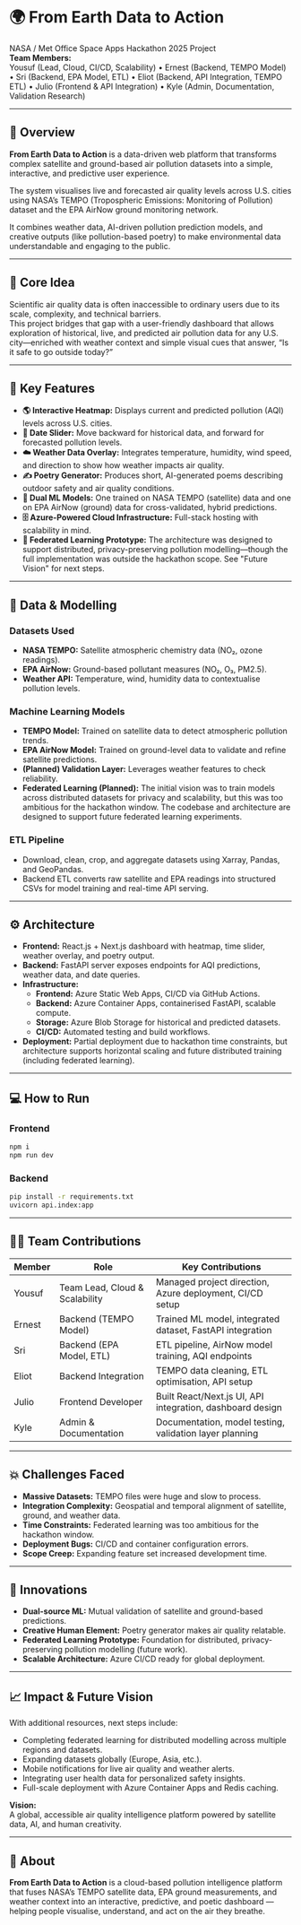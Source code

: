 # 🌍 From Earth Data to Action

NASA / Met Office Space Apps Hackathon 2025 Project  
**Team Members:**  
Yousuf (Lead, Cloud, CI/CD, Scalability) • Ernest (Backend, TEMPO Model) • Sri (Backend, EPA Model, ETL) • Eliot (Backend, API Integration, TEMPO ETL) • Julio (Frontend & API Integration) • Kyle (Admin, Documentation, Validation Research)

---

## 🚀 Overview

**From Earth Data to Action** is a data-driven web platform that transforms complex satellite and ground-based air pollution datasets into a simple, interactive, and predictive user experience.

The system visualises live and forecasted air quality levels across U.S. cities using NASA’s TEMPO (Tropospheric Emissions: Monitoring of Pollution) dataset and the EPA AirNow ground monitoring network.

It combines weather data, AI-driven pollution prediction models, and creative outputs (like pollution-based poetry) to make environmental data understandable and engaging to the public.

---

## 🧠 Core Idea

Scientific air quality data is often inaccessible to ordinary users due to its scale, complexity, and technical barriers.  
This project bridges that gap with a user-friendly dashboard that allows exploration of historical, live, and predicted air pollution data for any U.S. city—enriched with weather context and simple visual cues that answer, “Is it safe to go outside today?”

---

## 🧩 Key Features

- **🌎 Interactive Heatmap:** Displays current and predicted pollution (AQI) levels across U.S. cities.
- **📅 Date Slider:** Move backward for historical data, and forward for forecasted pollution levels.
- **☁️ Weather Data Overlay:** Integrates temperature, humidity, wind speed, and direction to show how weather impacts air quality.
- **✍️ Poetry Generator:** Produces short, AI-generated poems describing outdoor safety and air quality conditions.
- **🧠 Dual ML Models:** One trained on NASA TEMPO (satellite) data and one on EPA AirNow (ground) data for cross-validated, hybrid predictions.
- **🗄️ Azure-Powered Cloud Infrastructure:** Full-stack hosting with scalability in mind.
- **🤝 Federated Learning Prototype:** The architecture was designed to support distributed, privacy-preserving pollution modelling—though the full implementation was outside the hackathon scope. See "Future Vision" for next steps.

---

## 🧬 Data & Modelling

### **Datasets Used**
- **NASA TEMPO:** Satellite atmospheric chemistry data (NO₂, ozone readings).
- **EPA AirNow:** Ground-based pollutant measures (NO₂, O₃, PM2.5).
- **Weather API:** Temperature, wind, humidity data to contextualise pollution levels.

### **Machine Learning Models**
- **TEMPO Model:** Trained on satellite data to detect atmospheric pollution trends.
- **EPA AirNow Model:** Trained on ground-level data to validate and refine satellite predictions.
- **(Planned) Validation Layer:** Leverages weather features to check reliability.
- **Federated Learning (Planned):** The initial vision was to train models across distributed datasets for privacy and scalability, but this was too ambitious for the hackathon window. The codebase and architecture are designed to support future federated learning experiments.

### **ETL Pipeline**
- Download, clean, crop, and aggregate datasets using Xarray, Pandas, and GeoPandas.
- Backend ETL converts raw satellite and EPA readings into structured CSVs for model training and real-time API serving.

---

## ⚙️ Architecture

- **Frontend:** React.js + Next.js dashboard with heatmap, time slider, weather overlay, and poetry output.
- **Backend:** FastAPI server exposes endpoints for AQI predictions, weather data, and date queries.
- **Infrastructure:**  
  - **Frontend:** Azure Static Web Apps, CI/CD via GitHub Actions.  
  - **Backend:** Azure Container Apps, containerised FastAPI, scalable compute.  
  - **Storage:** Azure Blob Storage for historical and predicted datasets.
  - **CI/CD:** Automated testing and build workflows.
- **Deployment:** Partial deployment due to hackathon time constraints, but architecture supports horizontal scaling and future distributed training (including federated learning).

---

## 💻 How to Run

### **Frontend**
```bash
npm i
npm run dev
```

### **Backend**
```bash
pip install -r requirements.txt
uvicorn api.index:app
```

---

## 🧑‍💻 Team Contributions

| Member   | Role                                 | Key Contributions                                           |
|----------|--------------------------------------|-------------------------------------------------------------|
| Yousuf   | Team Lead, Cloud & Scalability       | Managed project direction, Azure deployment, CI/CD setup    |
| Ernest   | Backend (TEMPO Model)                | Trained ML model, integrated dataset, FastAPI integration   |
| Sri      | Backend (EPA Model, ETL)             | ETL pipeline, AirNow model training, AQI endpoints          |
| Eliot    | Backend Integration                  | TEMPO data cleaning, ETL optimisation, API setup            |
| Julio    | Frontend Developer                   | Built React/Next.js UI, API integration, dashboard design   |
| Kyle     | Admin & Documentation                | Documentation, model testing, validation layer planning     |

---

## 💥 Challenges Faced

- **Massive Datasets:** TEMPO files were huge and slow to process.
- **Integration Complexity:** Geospatial and temporal alignment of satellite, ground, and weather data.
- **Time Constraints:** Federated learning was too ambitious for the hackathon window.
- **Deployment Bugs:** CI/CD and container configuration errors.
- **Scope Creep:** Expanding feature set increased development time.

---

## 🌟 Innovations

- **Dual-source ML:** Mutual validation of satellite and ground-based predictions.
- **Creative Human Element:** Poetry generator makes air quality relatable.
- **Federated Learning Prototype:** Foundation for distributed, privacy-preserving pollution modelling (future work).
- **Scalable Architecture:** Azure CI/CD ready for global deployment.

---

## 📈 Impact & Future Vision

With additional resources, next steps include:
- Completing federated learning for distributed modelling across multiple regions and datasets.
- Expanding datasets globally (Europe, Asia, etc.).
- Mobile notifications for live air quality and weather alerts.
- Integrating user health data for personalized safety insights.
- Full-scale deployment with Azure Container Apps and Redis caching.

**Vision:**  
A global, accessible air quality intelligence platform powered by satellite data, AI, and human creativity.

---

## 🧩 About

**From Earth Data to Action** is a cloud-based pollution intelligence platform that fuses NASA’s TEMPO satellite data, EPA ground measurements, and weather context into an interactive, predictive, and poetic dashboard — helping people visualise, understand, and act on the air they breathe.